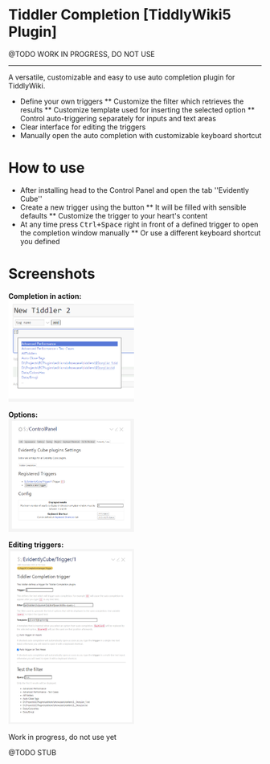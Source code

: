 # Tiddler Completion [TiddlyWiki5 Plugin]

@TODO WORK IN PROGRESS, DO NOT USE

----

A versatile, customizable and easy to use auto completion plugin for TiddlyWiki.

* Define your own triggers
** Customize the filter which retrieves the results
** Customize template used for inserting the selected option
** Control auto-triggering separately for inputs and text areas
* Clear interface for editing the triggers
* Manually open the auto completion with customizable keyboard shortcut

# How to use

* After installing head to the Control Panel and open the tab ''Evidently Cube''
* Create a new trigger using the button
** It will be filled with sensible defaults
** Customize the trigger to your heart's content
* At any time press <kbd>Ctrl+Space</kbd> right in front of a defined trigger to open the completion window manually
** Or use a different keyboard shortcut you defined

# Screenshots

**Completion in action:**<br>
<a href="images/completion.png?raw=true">
<img src="images/completion.png?raw=true" width="250">
</a>

**Options:**<br>
<a href="images/settings.png?raw=true">
<img src="images/settings.png?raw=true" width="250">
</a>

**Editing triggers:**<br>
<a href="images/trigger.png?raw=true">
<img src="images/trigger.png?raw=true" width="250">
</a>

Work in progress, do not use yet

@TODO STUB